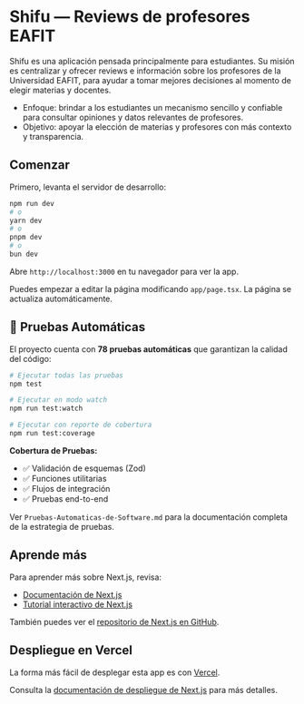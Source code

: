 # Shifu — Reviews de profesores EAFIT

Shifu es una aplicación pensada principalmente para estudiantes. Su misión es centralizar y ofrecer reviews e información sobre los profesores de la Universidad EAFIT, para ayudar a tomar mejores decisiones al momento de elegir materias y docentes.

- Enfoque: brindar a los estudiantes un mecanismo sencillo y confiable para consultar opiniones y datos relevantes de profesores.
- Objetivo: apoyar la elección de materias y profesores con más contexto y transparencia.

## Comenzar

Primero, levanta el servidor de desarrollo:

```bash
npm run dev
# o
yarn dev
# o
pnpm dev
# o
bun dev
```

Abre `http://localhost:3000` en tu navegador para ver la app.

Puedes empezar a editar la página modificando `app/page.tsx`. La página se actualiza automáticamente.

## 🧪 Pruebas Automáticas

El proyecto cuenta con **78 pruebas automáticas** que garantizan la calidad del código:

```bash
# Ejecutar todas las pruebas
npm test

# Ejecutar en modo watch
npm run test:watch

# Ejecutar con reporte de cobertura
npm run test:coverage
```

**Cobertura de Pruebas:**
- ✅ Validación de esquemas (Zod)
- ✅ Funciones utilitarias
- ✅ Flujos de integración
- ✅ Pruebas end-to-end

Ver `Pruebas-Automaticas-de-Software.md` para la documentación completa de la estrategia de pruebas.

## Aprende más

Para aprender más sobre Next.js, revisa:

- [Documentación de Next.js](https://nextjs.org/docs)
- [Tutorial interactivo de Next.js](https://nextjs.org/learn)

También puedes ver el [repositorio de Next.js en GitHub](https://github.com/vercel/next.js).

## Despliegue en Vercel

La forma más fácil de desplegar esta app es con [Vercel](https://vercel.com/new?utm_medium=default-template&filter=next.js&utm_source=create-next-app&utm_campaign=create-next-app-readme).

Consulta la [documentación de despliegue de Next.js](https://nextjs.org/docs/app/building-your-application/deploying) para más detalles.
